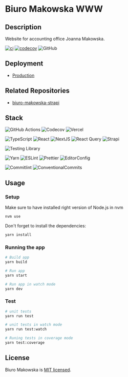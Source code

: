 # Biuro Makowska WWW

## Description

Website for  accounting office Joanna Makowska.

[![ci](https://github.com/Mnigos/biuro-makowska-www/actions/workflows/main.yml/badge.svg)](https://github.com/Mnigos/biuro-makowska-www/actions/workflows/main.yml)
[![codecov](https://codecov.io/gh/Mnigos/biuro-makowska-www/branch/main/graph/badge.svg?token=eVOzsS0pRd)](https://codecov.io/gh/Mnigos/biuro-makowska-www)
![GitHub](https://img.shields.io/github/license/Mnigos/biuro-makowska-www)

## Deployment

- [Production](https://biuro-makowskaj.pl)

## Related Repositories

- [biuro-makowska-strapi](https://github.com/Mnigos/biuro-makowska-strapi)

## Stack

![GitHub Actions](https://img.shields.io/badge/github%20actions-%232671E5.svg?style=for-the-badge&logo=githubactions&logoColor=white)
![Codecov](https://img.shields.io/badge/codecov-%23ff0077.svg?style=for-the-badge&logo=codecov&logoColor=white)
![Vercel](https://img.shields.io/badge/vercel-%23000000.svg?style=for-the-badge&logo=vercel&logoColor=white)

![TypeScript](https://img.shields.io/badge/TypeScript-007ACC?style=for-the-badge&logo=typescript&logoColor=white)
![React](https://img.shields.io/badge/React-20232A?style=for-the-badge&logo=react&logoColor=61DAFB)
![NextJS](https://img.shields.io/badge/Next-black?style=for-the-badge&logo=next.js&logoColor=white)
![React Query](https://img.shields.io/badge/-React%20Query-FF4154?style=for-the-badge&logo=react%20query&logoColor=white)
![Strapi](https://img.shields.io/badge/strapi-%232E7EEA.svg?style=for-the-badge&logo=strapi&logoColor=white)

![Testing Library](https://img.shields.io/badge/testing%20library-323330?style=for-the-badge&logo=testing-library&logoColor=red)

![Yarn](https://img.shields.io/badge/yarn-%232C8EBB.svg?style=for-the-badge&logo=yarn&logoColor=white)
![ESLint](https://img.shields.io/badge/eslint-3A33D1?style=for-the-badge&logo=eslint&logoColor=white)
![Prettier](https://img.shields.io/badge/prettier-1A2C34?style=for-the-badge&logo=prettier&logoColor=F7BA3E)
![EditorConfig](https://img.shields.io/badge/Editor%20Config-E0EFEF?style=for-the-badge&logo=editorconfig&logoColor=000)

![Commitlint](https://img.shields.io/badge/commitlint-000000.svg?style=for-the-badge&logo=commitlint&logoColor=white)
![ConventionalCommits](https://img.shields.io/badge/Conventional%20Commits-FE5196.svg?style=for-the-badge&logo=Conventional-Commits&logoColor=white)

## Usage

### Setup

Make sure to have installed right version of Node.js in nvm

```bash
nvm use
```

Don't forget to install the dependencies:

```bash
yarn install
```

### Running the app

```bash
# Build app
yarn build

# Run app
yarn start

# Run app in watch mode
yarn dev
```

### Test

```bash
# unit tests
yarn run test

# unit tests in watch mode
yarn run test:watch

# Runing tests in coverage mode
yarn test:coverage
```

## License

Biuro Makowska is [MIT licensed](LICENSE).
